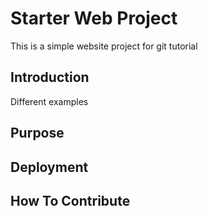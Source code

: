 # Starter Web Project

This is a simple website project for git tutorial

## Introduction


Different examples

## Purpose

## Deployment

## How To Contribute